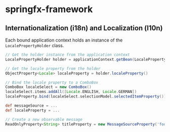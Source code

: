 # springfx-framework

## Internationalization (i18n) and Localization (l10n)
Each bound application context holds an instance of the `LocalePropertyHolder` class.
```groovy
// Get the holder instance from the application context
LocalePropertyHolder holder = applicationContext.getBean(LocalePropertyHolder)

// Get the locale property from the holder
ObjectProperty<Locale> localeProperty = holder.localeProperty()

// Bind the locale property to a ComboBox
ComboBox localeSelect = new ComboBox()
localeSelect.items.addAll([Locale.ENGLISH, Locale.GERMAN])
localeProperty.bind(localeSelect.selectionModel.selectedItemProperty())
```


```groovy
def messageSource = ...
def localeProperty = ...

// Create a new observable message
ReadOnlyProperty<String> titleProperty = new MessageSourceProperty('foo.bar', messageSource, localeProperty)
```